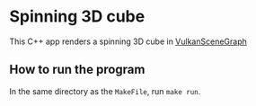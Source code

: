 # Spinning 3D cube
This C++ app renders a spinning 3D cube in [VulkanSceneGraph](https://vsg-dev.github.io/vsg-dev.io/)

## How to run the program
In the same directory as the `MakeFile`, run `make run`.

